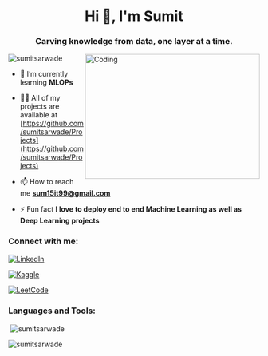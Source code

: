 
<h1 align="center">Hi 👋, I'm Sumit</h1>
<h3 align="center">Carving knowledge from data, one layer at a time.</h3>


<img align="right" alt="Coding" width="350" height="250" src="https://i.pinimg.com/originals/fc/71/63/fc71635c7f1b09ed30413f59bb749582.gif">

<p align="left"> <img src="https://komarev.com/ghpvc/?username=sumitsarwade&label=Profile%20views&color=0e75b6&style=flat" alt="sumitsarwade" /> </p>


- 🌱 I’m currently learning **MLOPs**

- 👨‍💻 All of my projects are available at [https://github.com/sumitsarwade/Projects](https://github.com/sumitsarwade/Projects)

- 📫 How to reach me **sum15it99@gmail.com**

- ⚡ Fun fact **I love to deploy end to end Machine Learning as well as Deep Learning projects**

<h3 align="left">Connect with me:</h3>




[![LinkedIn](https://img.shields.io/badge/LinkedIn--_.svg?style=social&logo=linkedin)](https://linkedin.com/in/sumitsarwade)

[![Kaggle](https://img.shields.io/badge/Kaggle--_.svg?style=social&logo=kaggle)](https://www.kaggle.com/sumit)

[![LeetCode](https://img.shields.io/badge/LeetCode--_.svg?style=social&logo=leetcode)](https://leetcode.com/SumitSarwade)

  
</p>

<h3 align="left">Languages and Tools:</h3>

<p>&nbsp;<img align="center" src="https://github-readme-stats.vercel.app/api?username=sumitsarwade&show_icons=true&locale=en" alt="sumitsarwade" /></p>

<p><img align="center" src="https://github-readme-streak-stats.herokuapp.com/?user=sumitsarwade&" alt="sumitsarwade" /></p>
